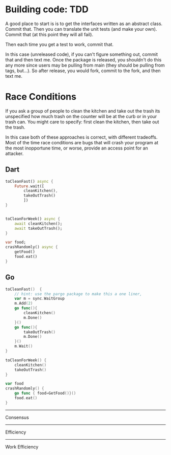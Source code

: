 
# Building code: TDD
A good place to start is is to get the interfaces written as an abstract class.  Commit that. Then you can translate the unit tests (and make your own). Commit that (at this point they will all fail).

Then each time you get a test to work, commit that.

In this case (unreleased code), if you can't figure something out, commit that and then text me. Once the package is released, you shouldn't do this any more since users may be pulling from main (they should be pulling from tags, but...). So after release, you would fork, commit to the fork, and then text me.

# Race Conditions

If you ask a group of people to clean the kitchen and take out the trash its unspecified how much trash on the counter will be at the curb or in your trash can. You might care to specify: first clean the kitchen, then take out the trash. 

In this case both of these approaches is correct, with different tradeoffs. Most of the time race conditions are bugs that will crash your program at the most inopportune time, or worse, provide an access point for an attacker. 

## Dart

```dart
toCleanFast() async {
    Future.wait([
        cleanKitchen(),
        takeOutTrash()
        ])
}


toCleanForWeek() async {
    await cleanKitchen();
    await takeOutTrash();
}

var food;
crashRandomly() async {
    getFood()
    food.eat()
}

```



## Go

```go 
toCleanFast()  {
    // hint: use the pargo package to make this a one liner, 
    var m = sync.WaitGroup
    m.Add(2)
    go func(){
        cleanKitchen()
        m.Done()
    }()
    go func(){
        takeOutTrash()
        m.Done()
    }()
    m.Wait()
}

toCleanForWeek() {
    cleanKitchen()
    takeOutTrash()
}

var food
crashRandomly() {
    go func { food=GetFood()}()
    food.eat()
}
```

---

Consensus


---
Efficiency


---
Work Efficiency
